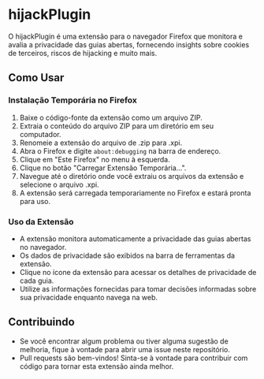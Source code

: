 # hijackPlugin

O hijackPlugin é uma extensão para o navegador Firefox que monitora e avalia a privacidade das guias abertas, fornecendo insights sobre cookies de terceiros, riscos de hijacking e muito mais.

## Como Usar

### Instalação Temporária no Firefox

1. Baixe o código-fonte da extensão como um arquivo ZIP.
2. Extraia o conteúdo do arquivo ZIP para um diretório em seu computador.
3. Renomeie a extensão do arquivo de .zip para .xpi.
4. Abra o Firefox e digite `about:debugging` na barra de endereço.
5. Clique em "Este Firefox" no menu à esquerda.
6. Clique no botão "Carregar Extensão Temporária...".
7. Navegue até o diretório onde você extraiu os arquivos da extensão e selecione o arquivo .xpi.
8. A extensão será carregada temporariamente no Firefox e estará pronta para uso.

### Uso da Extensão

- A extensão monitora automaticamente a privacidade das guias abertas no navegador.
- Os dados de privacidade são exibidos na barra de ferramentas da extensão.
- Clique no ícone da extensão para acessar os detalhes de privacidade de cada guia.
- Utilize as informações fornecidas para tomar decisões informadas sobre sua privacidade enquanto navega na web.

## Contribuindo

- Se você encontrar algum problema ou tiver alguma sugestão de melhoria, fique à vontade para abrir uma issue neste repositório.
- Pull requests são bem-vindos! Sinta-se à vontade para contribuir com código para tornar esta extensão ainda melhor.
